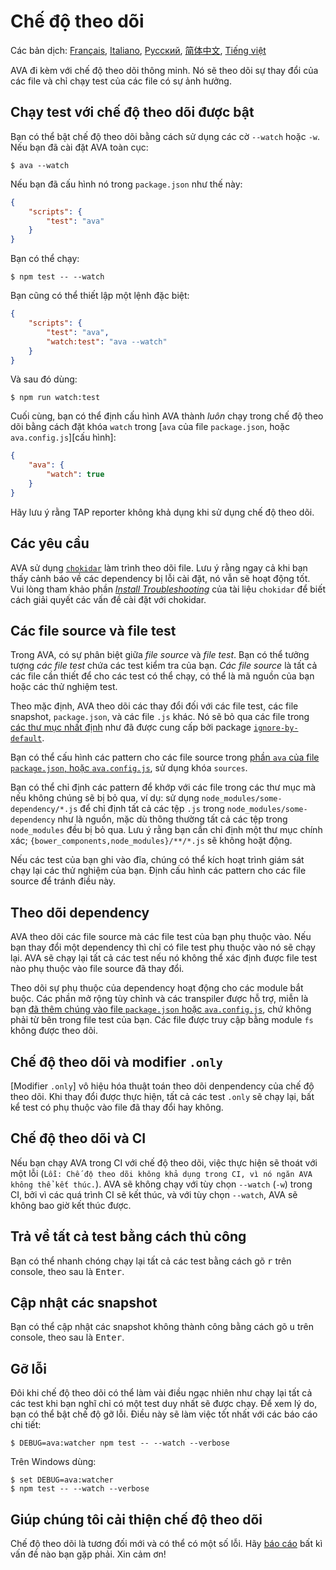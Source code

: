 # Chế độ theo dõi

Các bản dịch: [Français](https://github.com/avajs/ava-docs/blob/master/fr_FR/docs/recipes/watch-mode.md), [Italiano](https://github.com/avajs/ava-docs/blob/master/it_IT/docs/recipes/watch-mode.md), [Русский](https://github.com/avajs/ava-docs/blob/master/ru_RU/docs/recipes/watch-mode.md), [简体中文](https://github.com/avajs/ava-docs/blob/master/zh_CN/docs/recipes/watch-mode.md), [Tiếng việt](https://github.com/avajs/ava-docs/blob/master/vi_VN/docs/recipes/watch-mode.md)

AVA đi kèm với chế độ theo dõi thông minh. Nó sẽ theo dõi sự thay đổi của các file và chỉ chạy test của các file có sự ảnh hưởng.

## Chạy test với chế độ theo dõi được bật

Bạn có thể bật chế độ theo dõi bằng cách sử dụng các cờ `--watch` hoặc `-w`. Nếu bạn đã cài đặt AVA toàn cục:

```console
$ ava --watch
```

Nếu bạn đã cấu hình nó trong `package.json` như thế này:

```json
{
	"scripts": {
		"test": "ava"
	}
}
```

Bạn có thể chạy:

```console
$ npm test -- --watch
```

Bạn cũng có thể thiết lập một lệnh đặc biệt:

```json
{
	"scripts": {
		"test": "ava",
		"watch:test": "ava --watch"
	}
}
```

Và sau đó dùng:

```console
$ npm run watch:test
```

Cuối cùng, bạn có thể định cấu hình AVA thành *luôn* chạy trong chế độ theo dõi bằng cách đặt khóa `watch` trong [`ava` của file `package.json`, hoặc `ava.config.js`][cấu hình]:

```json
{
	"ava": {
		"watch": true
	}
}
```

Hãy lưu ý rằng TAP reporter không khả dụng khi sử dụng chế độ theo dõi.

## Các yêu cầu

AVA sử dụng [`chokidar`] làm trình theo dõi file. Lưu ý rằng ngay cả khi bạn thấy cảnh báo về các dependency bị lỗi cài đặt, nó vẫn sẽ hoạt động tốt. Vui lòng tham khảo phần *[Install Troubleshooting]* của tài liệu `chokidar` để biết cách giải quyết các vấn đề cài đặt với chokidar.

## Các file source và file test

Trong AVA, có sự phân biệt giữa *file source* và *file test*. Bạn có thể tưởng tượng *các file test* chứa các test kiểm tra của bạn. *Các file source* là tất cả các file cần thiết để cho các test có thể chạy, có thể là mã nguồn của bạn hoặc các thử nghiệm test.

Theo mặc định, AVA theo dõi các thay đổi đối với các file test, các file snapshot, `package.json`, và các file `.js` khác. Nó sẽ bỏ qua các file trong [các thư mục nhất định](https://github.com/novemberborn/ignore-by-default/blob/master/index.js) như đã được cung cấp bởi package [`ignore-by-default`].

Bạn có thể cấu hình các pattern cho các file source trong [phần `ava` của file `package.json`, hoặc `ava.config.js`][config], sử dụng khóa `sources`.

Bạn có thể chỉ định các pattern để khớp với các file trong các thư mục mà nếu không chúng sẽ bị bỏ qua, ví dụ: sử dụng `node_modules/some-dependency/*.js` để chỉ định tất cả các tệp `.js` trong `node_modules/some-dependency` như là nguồn, mặc dù thông thường tất cả các tệp trong `node_modules` đều bị bỏ qua. Lưu ý rằng bạn cần chỉ định một thư mục chính xác; `{bower_components,node_modules}/**/*.js` sẽ không hoặt động.

Nếu các test của bạn ghi vào đĩa, chúng có thể kích hoạt trình giám sát chạy lại các thử nghiệm của bạn. Định cấu hình các pattern cho các file source để tránh điều này.

## Theo dõi dependency

AVA theo dõi các file source mà các file test của bạn phụ thuộc vào. Nếu bạn thay đổi một dependency thì chỉ có file test phụ thuộc vào nó sẽ chạy lại. AVA sẽ chạy lại tất cả các test nếu nó không thể xác định được file test nào phụ thuộc vào file source đã thay đổi.

Theo dõi sự phụ thuộc của dependency hoạt động cho các module bắt buộc. Các phần mở rộng tùy chỉnh và các transpiler được hỗ trợ, miễn là bạn [đã thêm chúng vào file `package.json` hoặc `ava.config.js`][config], chứ không phải từ bên trong file test của bạn. Các file được truy cập bằng module `fs` không được theo dõi.

## Chế độ theo dõi và modifier `.only`

[Modifier `.only`] vô hiệu hóa thuật toán theo dõi denpendency của chế độ theo dõi. Khi thay đổi được thực hiện, tất cả các test `.only` sẽ chạy lại, bất kể test có phụ thuộc vào file đã thay đổi hay không. 

## Chế độ theo dõi và CI

Nếu bạn chạy AVA trong CI với chế độ theo dõi, việc thực hiện sẽ thoát với một lỗi (`Lỗi: Chế độ theo dõi không khả dụng trong CI, vì nó ngăn AVA không thể kết thúc.`). AVA sẽ không chạy với tùy chọn `--watch` (`-w`) trong CI, bởi vì các quá trình CI sẽ kết thúc, và với tùy chọn `--watch`, AVA sẽ không bao giờ kết thúc được.

## Trả về tất cả test bằng cách thủ công

Bạn có thể nhanh chóng chạy lại tất cả các test bằng cách gõ <kbd>r</kbd> trên console, theo sau là <kbd>Enter</kbd>.

## Cập nhật các snapshot

Bạn có thể cập nhật các snapshot không thành công bằng cách gõ <kbd>u</kbd> trên console, theo sau là <kbd>Enter</kbd>.

## Gỡ lỗi

Đôi khi chế độ theo dõi có thể làm vài điều ngạc nhiên như chạy lại tất cả các test khi bạn nghĩ chỉ có một test duy nhất sẽ được chạy. Để xem lý do, bạn có thể bật chế độ gỡ lỗi. Điều này sẽ làm việc tốt nhất với các báo cáo chi tiết:

```console
$ DEBUG=ava:watcher npm test -- --watch --verbose
```

Trên Windows dùng:

```console
$ set DEBUG=ava:watcher
$ npm test -- --watch --verbose
```

## Giúp chúng tôi cải thiện chế độ theo dõi

Chế độ theo dõi là tương đối mới và có thể có một số lỗi. Hãy [báo cáo](https://github.com/avajs/ava/issues) bất kì vấn đề nào bạn gặp phải. Xin cảm ơn!

[`chokidar`]: https://github.com/paulmillr/chokidar
[Install Troubleshooting]: https://github.com/paulmillr/chokidar#install-troubleshooting
[`ignore-by-default`]: https://github.com/novemberborn/ignore-by-default
[`.only` modifier]: https://github.com/avajs/ava#running-specific-tests
[config]: https://github.com/avajs/ava#configuration
